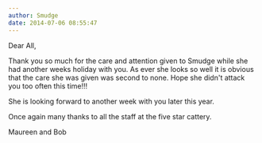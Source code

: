```yaml
---
author: Smudge
date: 2014-07-06 08:55:47
---
```

Dear All,

Thank you so much for the care and attention given to Smudge while she had another weeks holiday with you. 
As ever she looks so well it is obvious that the care she was given was second to none. Hope she didn't attack you too often this time!!!

She is looking forward to another week with you later this year.

Once again many thanks to all the staff at the five star cattery.

Maureen and Bob

